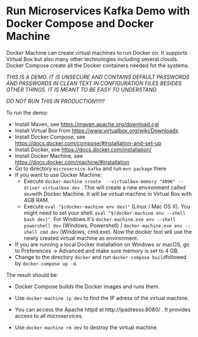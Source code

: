 Run Microservices Kafka Demo with Docker Compose and Docker Machine
==================================================

Docker Machine can create virtual machines to run Docker on. It
supports Virtual Box but also many other technologies including
several clouds. Docker Compose create all the Docker containers needed
fot the systems.

*THIS IS A DEMO. IT IS UNSECURE AND CONTAINS DEFAULT PASSWORDS AND PASSWORDS
IN CLEAN TEXT IN CONFIGURATION FILES BESIDES OTHER THINGS. IT IS MEANT TO BE
EASY TO UNDERSTAND.*

*DO NOT RUN THIS IN PRODUCTION!!!!!!*

To run the demo:

- Install Maven, see https://maven.apache.org/download.cgi
- Install Virtual Box from https://www.virtualbox.org/wiki/Downloads
- Install Docker Compose, see
https://docs.docker.com/compose/#installation-and-set-up
- Install Docker, see https://docs.docker.com/installation/
- Install Docker Machine, see https://docs.docker.com/machine/#installation
- Go to directory `microservice-kafka` and run `mvn package` there
- If you want to use Docker Machine:
  - Execute `docker-machine create  --virtualbox-memory "4096" --driver
    virtualbox dev` . This will create a new environment called `dev`with Docker
    Machine. It will be virtual machine in Virtual Box with 4GB RAM.
  - Execute `eval "$(docker-machine env dev)"` (Linux / Mac OS X). You
       might need to set your shell: `eval "$(docker-machine env --shell
       bash dev)"`. For Windows it's
      `docker-machine.exe env --shell powershell dev` (Windows,
      Powershell) /  `docker-machine.exe env --shell cmd dev` (Windows,
      cmd.exe). Now the docker tool will use the newly created virtual
      machine as environment.
- If you are running a local Docker installation on Windows or macOS,
  go to Preferences -> Advanced and make sure memory is set to 4 GB. 
- Change to the directory `docker` and run `docker-compose
   build`followed by `docker-compose up -d`. 


The result should be:

- Docker Compose builds the Docker images and runs them.
- Use `docker-machine ip dev` to find the IP adress of the virtual machine.
- You can access the Apache httpd at http://ipadresss:8080/ .  It
  provides  access to all microservices.

- Use `docker-machine rm dev` to destroy the virtual machine.
